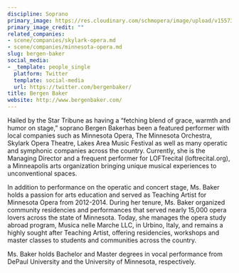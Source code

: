 ```yaml
---
discipline: Soprano
primary_image: https://res.cloudinary.com/schmopera/image/upload/v1557326705/media/2019/05/BergenBaker.jpg
primary_image_credit: ""
related_companies:
- scene/companies/skylark-opera.md
- scene/companies/minnesota-opera.md
slug: bergen-baker
social_media:
- _template: people_single
  platform: Twitter
  template: social-media
  url: https://twitter.com/bergenbaker/
title: Bergen Baker
website: http://www.bergenbaker.com/
---
```

Hailed by the Star Tribune as having a “fetching blend of grace, warmth and humor on stage,” soprano Bergen Bakerhas been a featured performer with local companies such as Minnesota Opera, The Minnesota Orchestra, Skylark Opera Theatre, Lakes Area Music Festival as well as many operatic and symphonic companies across the country.  Currently, she is the Managing Director and a frequent performer for LOFTrecital (loftrecital.org), a Minneapolis arts organization bringing unique musical experiences to unconventional spaces.

In addition to performance on the operatic and concert stage, Ms. Baker holds a passion for arts education and served as Teaching Artist for Minnesota Opera from 2012-2014. During her tenure, Ms. Baker organized community residencies and performances that served nearly 15,000 opera lovers across the state of Minnesota. Today, she manages the opera study abroad program, Musica nelle Marche LLC, in Urbino, Italy, and remains a highly sought after Teaching Artist, offering residencies, workshops and master classes to students and communities across the country. 

Ms. Baker holds Bachelor and Master degrees in vocal performance from DePaul University and the University of Minnesota, respectively.